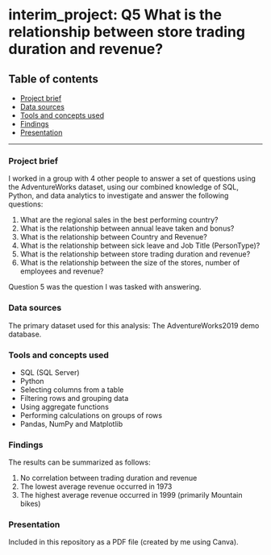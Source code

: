# interim_project: Q5 What is the relationship between store trading duration and revenue?

## Table of contents

- [Project brief](#project-brief)
- [Data sources](#data-sources)
- [Tools and concepts used](#tools-and-concepts-used)
- [Findings](#findings)
- [Presentation](#presentation)
---

### Project brief
I worked in a group with 4 other people to answer a set of questions using the AdventureWorks dataset, using our combined knowledge of SQL, Python, and data analytics to investigate and answer the following questions: 

1. What are the regional sales in the best performing country?
2. What is the relationship between annual leave taken and bonus?
3. What is the relationship between Country and Revenue?
4. What is the relationship between sick leave and Job Title (PersonType)?
5. What is the relationship between store trading duration and revenue?
6. What is the relationship between the size of the stores, number of employees and revenue?

Question 5 was the question I was tasked with answering.

### Data sources
The primary dataset used for this analysis: The AdventureWorks2019 demo database.

### Tools and concepts used
- SQL (SQL Server)
- Python
- Selecting columns from a table
- Filtering rows and grouping data
- Using aggregate functions
- Performing calculations on groups of rows
- Pandas, NumPy and Matplotlib 

### Findings
The results can be summarized as follows:
1. No correlation between trading duration and revenue
2. The lowest average revenue occurred in 1973
3. The highest average revenue occurred in 1999 (primarily Mountain bikes)

### Presentation
Included in this repository as a PDF file (created by me using Canva).
